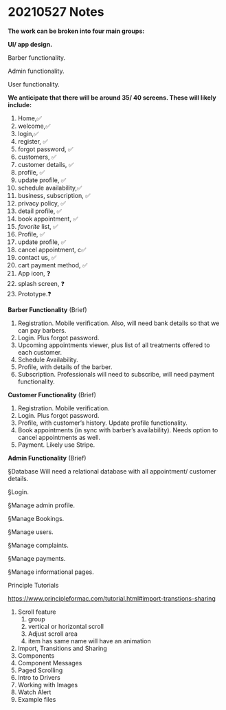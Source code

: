 # 20210527 Notes

 **The work can be broken into four main groups:**

 **UI/ app design.**

 Barber functionality.

 Admin functionality.

 User functionality.



 **We anticipate that there will be around 35/ 40 screens. These will likely include:**

1. Home,✅
2. welcome,✅
3. login,✅
4. register, ✅
5. forgot password, ✅
6. customers, ✅
7. customer details, ✅
8. profile, ✅
9. update profile, ✅
10. schedule availability,✅
11. business, subscription, ✅
12. privacy policy, ✅
13. detail profile, ✅
14. book appointment, ✅
15. *favorite* list, ✅
16. Profile, ✅
17. update profile, ✅
18. cancel appointment, c✅
19. contact us, ✅
20. cart payment method, ✅
21. App icon, ❓
22. splash screen, ❓
23. Prototype.❓





**Barber Functionality**
 (Brief)

1. Registration. Mobile verification. Also, will need bank details so that we can pay barbers.
2. Login. Plus forgot password.
3. Upcoming appointments viewer, plus list of all treatments offered to each customer.
4. Schedule Availability.
5. Profile, with details of the barber.
6. Subscription. Professionals will need to subscribe, will need payment functionality.







**Customer Functionality**
 (Brief)

1. Registration. Mobile verification. 
2. Login. Plus forgot password.
3. Profile, with customer’s history. Update profile functionality.
4. Book appointments (in sync with barber’s availability). Needs option to cancel appointments as well.
5. Payment. Likely use Stripe.





**Admin Functionality**
 (Brief)

§Database Will need a relational database with all appointment/ customer details.

§Login.

§Manage admin profile.

§Manage Bookings. 

§Manage users.

§Manage complaints.

§Manage payments.

§Manage informational pages.





Principle Tutorials

https://www.principleformac.com/tutorial.html#import-transtions-sharing

1. Scroll feature
   1. group
   2. vertical or horizontal scroll
   3. Adjust scroll area
   4. item has same name will have an animation
2. Import, Transitions and Sharing
3. Components 
4. Component Messages 
5. Paged Scrolling 
6. Intro to Drivers 
7. Working with Images 
8. Watch Alert 
9. Example files

